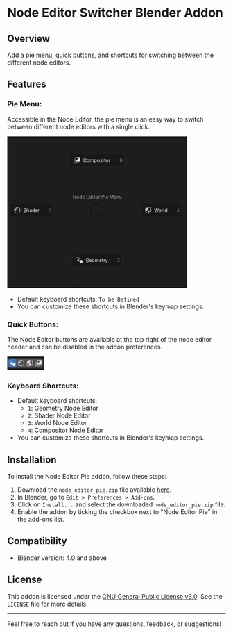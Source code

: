 # Node Editor Switcher Blender Addon

## Overview
Add a pie menu, quick buttons, and shortcuts for switching between the different node editors.

## Features
### Pie Menu: 
Accessible in the Node Editor, the pie menu is an easy way to switch between different node editors with a single click.

![alt text](Image/PieMenu.png)

- Default keyboard shortcuts: `To be Defined`
- You can customize these shortcuts in Blender's keymap settings.

### Quick Buttons: 

The Node Editor buttons are available at the top right of the node editor header and can be disabled in the addon preferences.

![alt text](Image/QuickButtons.png)

### Keyboard Shortcuts: 

- Default keyboard shortcuts:
  - `1`: Geometry Node Editor
  - `2`: Shader Node Editor
  - `3`: World Node Editor
  - `4`: Compositor Node Editor
- You can customize these shortcuts in Blender's keymap settings.

## Installation
To install the Node Editor Pie addon, follow these steps:
1. Download the `node_editor_pie.zip` file available [here](https://github.com/Victor-IX/NodeEditorSwitcher/releases/latest).
2. In Blender, go to `Edit > Preferences > Add-ons`.
3. Click on `Install...` and select the downloaded `node_editor_pie.zip` file.
4. Enable the addon by ticking the checkbox next to "Node Editor Pie" in the add-ons list.

## Compatibility
- Blender version: 4.0 and above

## License
This addon is licensed under the [GNU General Public License v3.0](https://www.gnu.org/licenses/gpl-3.0.html). See the `LICENSE` file for more details.

---

Feel free to reach out if you have any questions, feedback, or suggestions!
